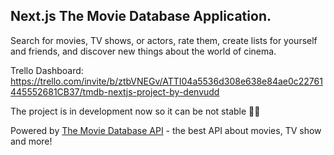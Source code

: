 ## Next.js The Movie Database Application.
Search for movies, TV shows, or actors, rate them, create lists for yourself and friends, and discover new things about the world of cinema.

Trello Dashboard: https://trello.com/invite/b/ztbVNEGv/ATTI04a5536d308e638e84ae0c22761445552681CB37/tmdb-nextjs-project-by-denvudd

The project is in development now so it can be not stable 🧑‍💻

Powered by [The Movie Database API](https://developer.themoviedb.org/docs) - the best API about movies, TV show and more!
